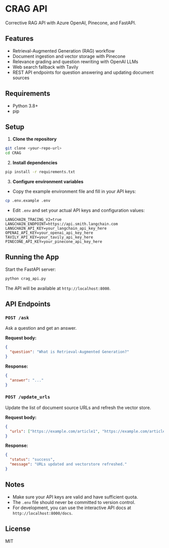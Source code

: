 # CRAG API

Corrective RAG API with Azure OpenAI, Pinecone, and FastAPI.

## Features
- Retrieval-Augmented Generation (RAG) workflow
- Document ingestion and vector storage with Pinecone
- Relevance grading and question rewriting with OpenAI LLMs
- Web search fallback with Tavily
- REST API endpoints for question answering and updating document sources

## Requirements
- Python 3.8+
- pip

## Setup

1. **Clone the repository**

```bash
git clone <your-repo-url>
cd CRAG
```

2. **Install dependencies**

```bash
pip install -r requirements.txt
```

3. **Configure environment variables**

- Copy the example environment file and fill in your API keys:

```bash
cp .env.example .env
```

- Edit `.env` and set your actual API keys and configuration values:

```
LANGCHAIN_TRACING_V2=true
LANGCHAIN_ENDPOINT=https://api.smith.langchain.com
LANGCHAIN_API_KEY=your_langchain_api_key_here
OPENAI_API_KEY=your_openai_api_key_here
TAVILY_API_KEY=your_tavily_api_key_here
PINECONE_API_KEY=your_pinecone_api_key_here
```

## Running the App

Start the FastAPI server:

```bash
python crag_api.py
```

The API will be available at `http://localhost:8000`.

## API Endpoints

### `POST /ask`
Ask a question and get an answer.

**Request body:**
```json
{
  "question": "What is Retrieval-Augmented Generation?"
}
```

**Response:**
```json
{
  "answer": "..."
}
```

### `POST /update_urls`
Update the list of document source URLs and refresh the vector store.

**Request body:**
```json
{
  "urls": ["https://example.com/article1", "https://example.com/article2"]
}
```

**Response:**
```json
{
  "status": "success",
  "message": "URLs updated and vectorstore refreshed."
}
```

## Notes
- Make sure your API keys are valid and have sufficient quota.
- The `.env` file should never be committed to version control.
- For development, you can use the interactive API docs at `http://localhost:8000/docs`.

## License
MIT

